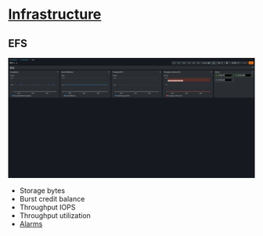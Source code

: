 # [Infrastructure](../)

## EFS

![Image](../../assets/image-005.png)

- Storage bytes
- Burst credit balance
- Throughput IOPS
- Throughput utilization
- [Alarms](../../alarm/efs/)